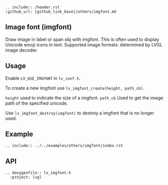 ```eval_rst
.. include:: /header.rst
:github_url: |github_link_base|/others/imgfont.md
```
## Image font (imgfont)
Draw image in label or span obj with imgfont.
This is often used to display Unicode emoji icons in text.
Supported image formats: determined by LVGL image decoder.

## Usage
Enable `LV_USE_IMGFONT` in `lv_conf.h`.

To create a new imgfont use `lv_imgfont_create(height, path_cb)`.

`height` used to indicate the size of a imgfont.
`path_cb` Used to get the image path of the specified unicode.

Use `lv_imgfont_destroy(imgfont)` to destroy a imgfont that is no longer used.

## Example
```eval_rst
.. include:: ../../examples/others/imgfont/index.rst
```

## API
```eval_rst
.. doxygenfile:: lv_imgfont.h
  :project: lvgl
```